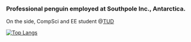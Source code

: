 ### Professional penguin employed at Southpole Inc., Antarctica.

On the side, CompSci and EE student @[TUD](https://tu-dresden.de/)

[![Top Langs](https://github-readme-stats.vercel.app/api/top-langs/?username=LeLoomi&layout=compact&theme=city_lights)](https://github.com/anuraghazra/github-readme-stats)
